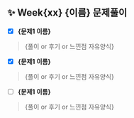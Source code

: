 ## :sparkles: Week{xx} {이름} 문제풀이

- [X] <b>{문제1 이름}</b>

> {풀이 or 후기 or 느낀점 자유양식}

- [X] <b>{문제1 이름}</b>

> {풀이 or 후기 or 느낀점 자유양식}

- [ ] <b>{문제1 이름}</b>

> {풀이 or 후기 or 느낀점 자유양식}